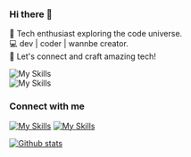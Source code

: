 ### Hi there 👋

🚀 Tech enthusiast exploring the code universe.\
💻 dev | coder | wannbe creator.\
🌟 Let's connect and craft amazing tech!

![My Skills](https://skillicons.dev/icons?i=kotlin,js,python,go,java)\
![My Skills](https://skillicons.dev/icons?i=androidstudio,flutter,react,tailwind,firebase,gcp)

### Connect with me

[![My Skills](https://skillicons.dev/icons?i=twitter)](https://twitter.com/SmnSandeep) [![My Skills](https://skillicons.dev/icons?i=linkedin)](https://www.linkedin.com/in/sandeep-suman/)

  
<a href="#">![Github stats](https://github-readme-stats.vercel.app/api?username=smnsandeep&theme=transparent&count_private=true&hide_border=true&line_height=20)</a>

<!--
**smnsandeep/smnsandeep** is a ✨ _special_ ✨ repository because its `README.md` (this file) appears on your GitHub profile.

Here are some ideas to get you started:

- 🔭 I’m currently working on ...
- 🌱 I’m currently learning ...
- 👯 I’m looking to collaborate on ...
- 🤔 I’m looking for help with ...
- 💬 Ask me about ...
- 📫 How to reach me: ...
- 😄 Pronouns: ...
- ⚡ Fun fact: ...
-->

